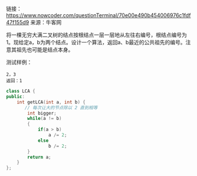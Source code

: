 链接：https://www.nowcoder.com/questionTerminal/70e00e490b454006976c1fdf47f155d9
来源：牛客网



将一棵无穷大满二叉树的结点按根结点一层一层地从左往右编号，根结点编号为1。现给定a，b为两个结点。设计一个算法，返回a、b最近的公共祖先的编号。注意其祖先也可能是结点本身。 

  测试样例： 

```
2，3
返回：1
```



```cpp
class LCA {
public:
    int getLCA(int a, int b) {
       // 每次让大的节点除以 2 直到相等
        int bigger;
        while(a != b)
        {
            if(a > b)
                a /= 2;
            else 
                b /= 2;
        }
        return a;
    }
};
```

